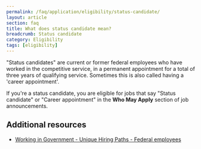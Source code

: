 ```yaml
---
permalink: /faq/application/eligibility/status-candidate/
layout: article
section: faq
title: What does status candidate mean?
breadcrumb: Status candidate
category: Eligibility
tags: [eligibility]
---
```


"Status candidates" are current or former federal employees who have worked in the competitive service, in a permanent appointment for a total of three years of qualifying service. Sometimes this is also called having a 'career appointment'.

If you're a status candidate, you are eligible for jobs that say "Status candidate" or "Career appointment" in the <strong>Who May Apply</strong> section of job announcements.


## Additional resources

* [Working in Government - Unique Hiring Paths - Federal employees](../../../../working-in-government/unique-hiring-paths/federal-employees/)
